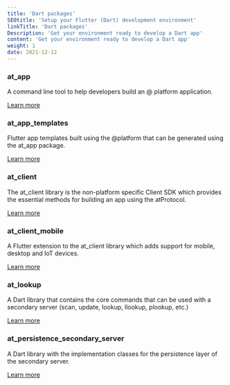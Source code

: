 ```yaml
---
title: 'Dart packages'
SEOtitle: 'Setup your Flutter (Dart) development environment'
linkTitle: 'Dart packages'
Description: 'Get your environment ready to develop a Dart app'
content: 'Get your environment ready to develop a Dart app'
weight: 1
date: 2021-12-12
---
```



### at_app

A command line tool to help developers build an @ platform application.

[Learn more](https://pub.dev/packages/at_app)

### at_app_templates

Flutter app templates built using the @platform that can be generated using the at_app package.

[Learn more](https://pub.dev/packages/at_app_templates)

### at_client

The at_client library is the non-platform specific Client SDK which provides the essential methods for building an app using the atProtocol.

[Learn more](https://pub.dev/packages/at_client)

### at_client_mobile

A Flutter extension to the at_client library which adds support for mobile, desktop and IoT devices.

[Learn more](https://pub.dev/packages/at_client_mobile)

### at_lookup

A Dart library that contains the core commands that can be used with a secondary server (scan, update, lookup, llookup, plookup, etc.)

[Learn more](https://pub.dev/packages/at_lookup)

### at_persistence_secondary_server

A Dart library with the implementation classes for the persistence layer of the secondary server.

[Learn more](https://pub.dev/packages/at_persistence_secondary_server)

